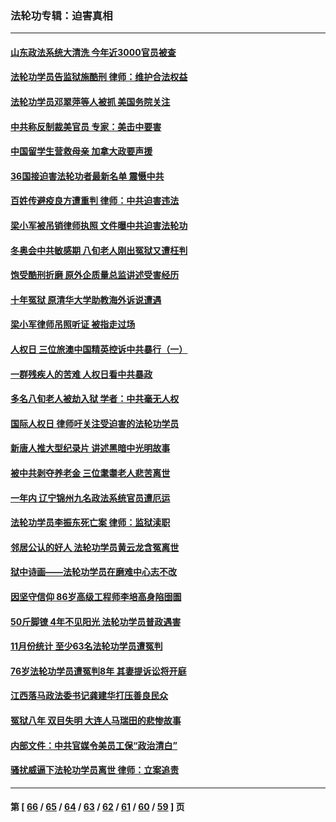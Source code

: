 ### 法轮功专辑：迫害真相
---
#### [山东政法系统大清洗 今年近3000官员被查](../../pages/nf4379/n13458775.md?12260430) 
#### [法轮功学员告监狱施酷刑 律师：维护合法权益](../../pages/nf4379/n13453400.md?12260430) 
#### [法轮功学员邓翠萍等人被抓 美国务院关注](../../pages/nf4379/n13451524.md?12260430) 
#### [中共称反制裁美官员 专家：美击中要害](../../pages/nf4379/n13452005.md?12260430) 
#### [中国留学生营救母亲 加拿大政要声援](../../pages/nf4379/n13449183.md?12260430) 
#### [36国接迫害法轮功者最新名单 震慑中共](../../pages/nf4379/n13445909.md?12260430) 
#### [百姓传避疫良方遭重判 律师：中共迫害违法](../../pages/nf4379/n13443532.md?12260430) 
#### [梁小军被吊销律师执照 文件曝中共迫害法轮功](../../pages/nf4379/n13442432.md?12260430) 
#### [冬奥会中共敏感期 八旬老人刚出冤狱又遭枉判](../../pages/nf4379/n13441478.md?12260430) 
#### [饱受酷刑折磨 原外企质量总监讲述受害经历](../../pages/nf4379/n13438937.md?12260430) 
#### [十年冤狱 原清华大学助教海外诉说遭遇](../../pages/nf4379/n13436648.md?12260430) 
#### [梁小军律师吊照听证 被指走过场](../../pages/nf4379/n13437662.md?12260430) 
#### [人权日 三位旅澳中国精英控诉中共暴行（一）](../../pages/nf4379/n13434903.md?12260430) 
#### [一群残疾人的苦难 人权日看中共暴政](../../pages/nf4379/n13431199.md?12260430) 
#### [多名八旬老人被劫入狱 学者：中共毫无人权](../../pages/nf4379/n13429561.md?12260430) 
#### [国际人权日 律师吁关注受迫害的法轮功学员](../../pages/nf4379/n13427032.md?12260430) 
#### [新唐人推大型纪录片 讲述黑暗中光明故事](../../pages/nf4379/n13427790.md?12260430) 
#### [被中共剥夺养老金 三位耄耋老人悲苦离世](../../pages/nf4379/n13424317.md?12260430) 
#### [一年内 辽宁锦州九名政法系统官员遭厄运](../../pages/nf4379/n13422434.md?12260430) 
#### [法轮功学员李振东死亡案 律师：监狱渎职](../../pages/nf4379/n13422564.md?12260430) 
#### [邻居公认的好人 法轮功学员黄云龙含冤离世](../../pages/nf4379/n13421952.md?12260430) 
#### [狱中诗画——法轮功学员在磨难中心志不改](../../pages/nf4379/n13411319.md?12260430) 
#### [因坚守信仰 86岁高级工程师李培高身陷囹圄](../../pages/nf4379/n13419794.md?12260430) 
#### [50斤脚镣 4年不见阳光 法轮功学员普政遇害](../../pages/nf4379/n13417359.md?12260430) 
#### [11月份统计 至少63名法轮功学员遭冤判](../../pages/nf4379/n13416813.md?12260430) 
#### [76岁法轮功学员遭冤判8年 其妻提诉讼将开庭](../../pages/nf4379/n13415071.md?12260430) 
#### [江西落马政法委书记龚建华打压善良民众](../../pages/nf4379/n13412606.md?12260430) 
#### [冤狱八年 双目失明 大连人马瑞田的悲惨故事](../../pages/nf4379/n13413203.md?12260430) 
#### [内部文件：中共官媒令美员工保“政治清白”](../../pages/nf4379/n13413559.md?12260430) 
#### [骚扰威逼下法轮功学员离世 律师：立案追责](../../pages/nf4379/n13411227.md?12260430) 

---
#### 第 [ [66](./66.md?12260430) / [65](./65.md?12260430) / [64](./64.md?12260430) / [63](./63.md?12260430) / [62](./62.md?12260430) / [61](./61.md?12260430) / [60](./60.md?12260430) / [59](./59.md?12260430) ] 页
